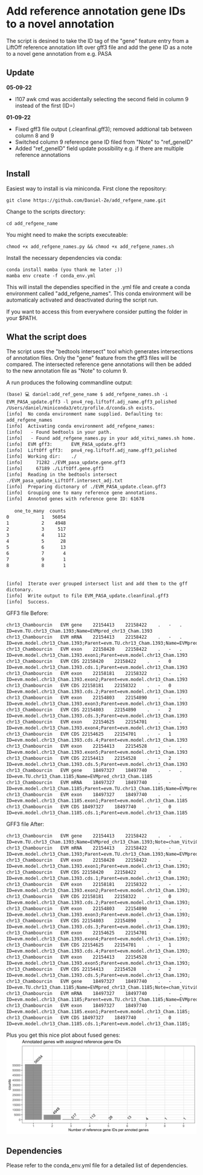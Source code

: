 # Add reference annotation gene IDs to a novel annotation
The script is desined to take the ID tag of the "gene" feature entry from a LiftOff reference annotation lift over gff3 file and add the gene ID as a note to a novel gene annotation from e.g. PASA

## Update
**05-09-22**
  - l107 awk cmd was accidentally selecting the second field in column 9 instead of the first (ID=)
  
**01-09-22**
  - Fixed gff3 file output (.cleanfinal.gff3); removed addtional tab between column 8 and 9
  - Switched column 9 reference gene ID filed from "Note" to "ref_geneID"
  - Added "ref_geneID" field update possibility e.g. if there are multiple reference annotations

## Install
Easiest way to install is via miniconda. First clone the repository:

```
git clone https://github.com/Daniel-Ze/add_refgene_name.git
```

Change to the scripts directory:

```
cd add_refgene_name
```
You might need to make the scripts executeable:

```
chmod +x add_refgene_names.py && chmod +x add_refgene_names.sh
```

Install the necessary dependencies via conda:

```
conda install mamba (you thank me later ;))
mamba env create -f conda_env.yml
```

This will install the dependies specified in the .yml file and create a conda environment called "add_refgene_names".
This conda environment will be automaticaly activated and deactivated during the script run.

If you want to access this from everywhere consider putting the folder in your $PATH.

## What the script does
The script uses the "bedtools intersect" tool which generates intersections of annotation files.
Only the "gene" feature from the gff3 files will be compared. The intersected reference gene annotations will then be added to the new annotation file as "Note" to column 9.

A run produces the following commandline output:
```
(base) 💻 daniel:add_ref_gene_name $ add_refgene_names.sh -i EVM_PASA_update.gff3 -l pnv4_reg.liftoff.adj_name.gff3_polished 
/Users/daniel/miniconda3/etc/profile.d/conda.sh exists.
[info]  No conda environment name supplied. Defaulting to: add_refgene_names
[info]  Activating conda environment add_refgene_names:
[info]   - Found bedtools in your path.
[info]   - Found add_refgene_names.py in your add_vitvi_names.sh home.
[info]  EVM gff3:       EVM_PASA_update.gff3
[info]  LiftOff gff3:   pnv4_reg.liftoff.adj_name.gff3_polished
[info]  Working dir:    ./
[info]     71282 ./EVM_pasa_update.gene.gff3
[info]     67189 ./LiftOff.gene.gff3
[info]  Reading in the bedtools intersect ./EVM_pasa_update_LiftOff.intersect_adj.txt
[info]  Preparing dictonary of ./EVM_PASA_update.clean.gff3
[info]  Grouping one to many reference gene annotations.
[info]  Annoted genes with reference gene ID: 61678

   one_to_many  counts
0            1   56054
1            2    4948
2            3     517
3            4     112
4            5      28
5            6      13
6            7       4
7            9       1
8            8       1


[info]  Iterate over grouped intersect list and add them to the gff dictonary.
[info]  Write output to file EVM_PASA_update.cleanfinal.gff3
[info]  Success.
```

GFF3 file Before:
```
chr13_Chambourcin	EVM	gene	22154413	22158422	.	-	.	ID=evm.TU.chr13_Cham.1393;Name=EVMpred_chr13_Cham.1393
chr13_Chambourcin	EVM	mRNA	22154413	22158422	.	-	.	ID=evm.model.chr13_Cham.1393;Parent=evm.TU.chr13_Cham.1393;Name=EVMpred_chr13_Cham.1393
chr13_Chambourcin	EVM	exon	22158420	22158422	.	-	.	ID=evm.model.chr13_Cham.1393.exon1;Parent=evm.model.chr13_Cham.1393
chr13_Chambourcin	EVM	CDS	22158420	22158422	.	-	0	ID=evm.model.chr13_Cham.1393.cds.1;Parent=evm.model.chr13_Cham.1393
chr13_Chambourcin	EVM	exon	22158181	22158322	.	-	.	ID=evm.model.chr13_Cham.1393.exon2;Parent=evm.model.chr13_Cham.1393
chr13_Chambourcin	EVM	CDS	22158181	22158322	.	-	0	ID=evm.model.chr13_Cham.1393.cds.2;Parent=evm.model.chr13_Cham.1393
chr13_Chambourcin	EVM	exon	22154803	22154890	.	-	.	ID=evm.model.chr13_Cham.1393.exon3;Parent=evm.model.chr13_Cham.1393
chr13_Chambourcin	EVM	CDS	22154803	22154890	.	-	2	ID=evm.model.chr13_Cham.1393.cds.3;Parent=evm.model.chr13_Cham.1393
chr13_Chambourcin	EVM	exon	22154625	22154701	.	-	.	ID=evm.model.chr13_Cham.1393.exon4;Parent=evm.model.chr13_Cham.1393
chr13_Chambourcin	EVM	CDS	22154625	22154701	.	-	1	ID=evm.model.chr13_Cham.1393.cds.4;Parent=evm.model.chr13_Cham.1393
chr13_Chambourcin	EVM	exon	22154413	22154528	.	-	.	ID=evm.model.chr13_Cham.1393.exon5;Parent=evm.model.chr13_Cham.1393
chr13_Chambourcin	EVM	CDS	22154413	22154528	.	-	2	ID=evm.model.chr13_Cham.1393.cds.5;Parent=evm.model.chr13_Cham.1393
chr13_Chambourcin	EVM	gene	18497327	18497740	.	-	.	ID=evm.TU.chr13_Cham.1185;Name=EVMpred_chr13_Cham.1185
chr13_Chambourcin	EVM	mRNA	18497327	18497740	.	-	.	ID=evm.model.chr13_Cham.1185;Parent=evm.TU.chr13_Cham.1185;Name=EVMpred_chr13_Cham.1185
chr13_Chambourcin	EVM	exon	18497327	18497740	.	-	.	ID=evm.model.chr13_Cham.1185.exon1;Parent=evm.model.chr13_Cham.1185
chr13_Chambourcin	EVM	CDS	18497327	18497740	.	-	0	ID=evm.model.chr13_Cham.1185.cds.1;Parent=evm.model.chr13_Cham.1185
```

GFF3 file After:
```
chr13_Chambourcin	EVM	gene	22154413	22158422	.	-	.		ID=evm.TU.chr13_Cham.1393;Name=EVMpred_chr13_Cham.1393;Note=cham_Vitvi06g01843;
chr13_Chambourcin	EVM	mRNA	22154413	22158422	.	-	.		ID=evm.model.chr13_Cham.1393;Parent=evm.TU.chr13_Cham.1393;Name=EVMpred_chr13_Cham.1393;
chr13_Chambourcin	EVM	exon	22158420	22158422	.	-	.		ID=evm.model.chr13_Cham.1393.exon1;Parent=evm.model.chr13_Cham.1393;
chr13_Chambourcin	EVM	CDS	22158420	22158422	.	-	0		ID=evm.model.chr13_Cham.1393.cds.1;Parent=evm.model.chr13_Cham.1393;
chr13_Chambourcin	EVM	exon	22158181	22158322	.	-	.		ID=evm.model.chr13_Cham.1393.exon2;Parent=evm.model.chr13_Cham.1393;
chr13_Chambourcin	EVM	CDS	22158181	22158322	.	-	0		ID=evm.model.chr13_Cham.1393.cds.2;Parent=evm.model.chr13_Cham.1393;
chr13_Chambourcin	EVM	exon	22154803	22154890	.	-	.		ID=evm.model.chr13_Cham.1393.exon3;Parent=evm.model.chr13_Cham.1393;
chr13_Chambourcin	EVM	CDS	22154803	22154890	.	-	2		ID=evm.model.chr13_Cham.1393.cds.3;Parent=evm.model.chr13_Cham.1393;
chr13_Chambourcin	EVM	exon	22154625	22154701	.	-	.		ID=evm.model.chr13_Cham.1393.exon4;Parent=evm.model.chr13_Cham.1393;
chr13_Chambourcin	EVM	CDS	22154625	22154701	.	-	1		ID=evm.model.chr13_Cham.1393.cds.4;Parent=evm.model.chr13_Cham.1393;
chr13_Chambourcin	EVM	exon	22154413	22154528	.	-	.		ID=evm.model.chr13_Cham.1393.exon5;Parent=evm.model.chr13_Cham.1393;
chr13_Chambourcin	EVM	CDS	22154413	22154528	.	-	2		ID=evm.model.chr13_Cham.1393.cds.5;Parent=evm.model.chr13_Cham.1393;
chr13_Chambourcin	EVM	gene	18497327	18497740	.	-	.		ID=evm.TU.chr13_Cham.1185;Name=EVMpred_chr13_Cham.1185;Note=cham_Vitvi03g00850;
chr13_Chambourcin	EVM	mRNA	18497327	18497740	.	-	.		ID=evm.model.chr13_Cham.1185;Parent=evm.TU.chr13_Cham.1185;Name=EVMpred_chr13_Cham.1185;
chr13_Chambourcin	EVM	exon	18497327	18497740	.	-	.		ID=evm.model.chr13_Cham.1185.exon1;Parent=evm.model.chr13_Cham.1185;
chr13_Chambourcin	EVM	CDS	18497327	18497740	.	-	0		ID=evm.model.chr13_Cham.1185.cds.1;Parent=evm.model.chr13_Cham.1185;
```
Plus you get this nice plot about fused genes:
![title](https://github.com/Daniel-Ze/add_refgene_name/blob/main/plot.png?raw=true)

## Dependencies
Please refer to the conda_env.yml file for a detailed list of dependencies.
